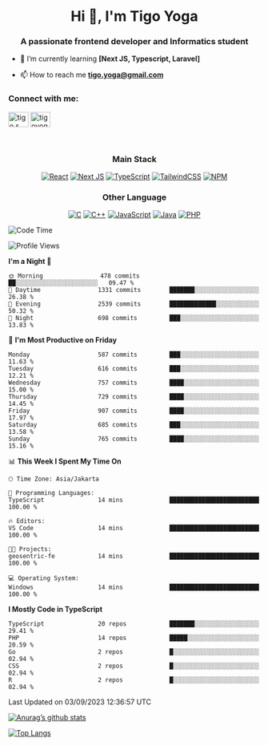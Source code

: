 
<h1 align="center">Hi 👋, I'm Tigo Yoga</h1>
<h3 align="center">A passionate frontend developer and Informatics student</h3>

- 🌱 I’m currently learning **[Next JS, Typescript, Laravel]**

- 📫 How to reach me **tigo.yoga@gmail.com**

<h3 align="left">Connect with me:</h3>
<p align="left">
<a href="https://linkedin.com/in/tigo s yoga" target="blank"><img align="center" src="https://raw.githubusercontent.com/rahuldkjain/github-profile-readme-generator/master/src/images/icons/Social/linked-in-alt.svg" alt="tigo s yoga" height="30" width="40" /></a>
<a href="https://instagram.com/tigoyoga" target="blank"><img align="center" src="https://raw.githubusercontent.com/rahuldkjain/github-profile-readme-generator/master/src/images/icons/Social/instagram.svg" alt="tigoyoga" height="30" width="40" /></a>
</p>

<br/>


<h3 align="center">Main Stack</h3>
<div align="center">
  
  <a href="">![React](https://img.shields.io/badge/react-%2320232a.svg?style=for-the-badge&logo=react&logoColor=%2361DAFB)</a>
  <a href="">![Next JS](https://img.shields.io/badge/Next-black?style=for-the-badge&logo=next.js&logoColor=white)</a>
   <a href="">![TypeScript](https://img.shields.io/badge/typescript-%23007ACC.svg?style=for-the-badge&logo=typescript&logoColor=white)</a>
  <a href="">![TailwindCSS](https://img.shields.io/badge/tailwindcss-%2338B2AC.svg?style=for-the-badge&logo=tailwind-css&logoColor=white)</a>
  <a href="">![NPM](https://img.shields.io/badge/NPM-%23000000.svg?style=for-the-badge&logo=npm&logoColor=white)</a>
</div>
<h3 align="center">Other Language</h3>
<div align="center">
  
  <a href="">![C](https://img.shields.io/badge/c-%2300599C.svg?style=for-the-badge&logo=c&logoColor=white)</a>
  <a href="">![C++](https://img.shields.io/badge/c++-%2300599C.svg?style=for-the-badge&logo=c%2B%2B&logoColor=white)</a>
  <a href="">![JavaScript](https://img.shields.io/badge/javascript-%23323330.svg?style=for-the-badge&logo=javascript&logoColor=%23F7DF1E)</a>
  <a href="">![Java](https://img.shields.io/badge/java-%23ED8B00.svg?style=for-the-badge&logo=java&logoColor=white)</a>
  <a href="">![PHP](https://img.shields.io/badge/php-%23777BB4.svg?style=for-the-badge&logo=php&logoColor=white)</a>
</div>

<!--START_SECTION:waka-->
![Code Time](http://img.shields.io/badge/Code%20Time-485%20hrs%2025%20mins-blue)

![Profile Views](http://img.shields.io/badge/Profile%20Views-0-blue)

**I'm a Night 🦉** 

```text
🌞 Morning                478 commits         ██░░░░░░░░░░░░░░░░░░░░░░░   09.47 % 
🌆 Daytime                1331 commits        ███████░░░░░░░░░░░░░░░░░░   26.38 % 
🌃 Evening                2539 commits        █████████████░░░░░░░░░░░░   50.32 % 
🌙 Night                  698 commits         ███░░░░░░░░░░░░░░░░░░░░░░   13.83 % 
```
📅 **I'm Most Productive on Friday** 

```text
Monday                   587 commits         ███░░░░░░░░░░░░░░░░░░░░░░   11.63 % 
Tuesday                  616 commits         ███░░░░░░░░░░░░░░░░░░░░░░   12.21 % 
Wednesday                757 commits         ████░░░░░░░░░░░░░░░░░░░░░   15.00 % 
Thursday                 729 commits         ████░░░░░░░░░░░░░░░░░░░░░   14.45 % 
Friday                   907 commits         ████░░░░░░░░░░░░░░░░░░░░░   17.97 % 
Saturday                 685 commits         ███░░░░░░░░░░░░░░░░░░░░░░   13.58 % 
Sunday                   765 commits         ████░░░░░░░░░░░░░░░░░░░░░   15.16 % 
```


📊 **This Week I Spent My Time On** 

```text
🕑︎ Time Zone: Asia/Jakarta

💬 Programming Languages: 
TypeScript               14 mins             █████████████████████████   100.00 % 

🔥 Editors: 
VS Code                  14 mins             █████████████████████████   100.00 % 

🐱‍💻 Projects: 
geosentric-fe            14 mins             █████████████████████████   100.00 % 

💻 Operating System: 
Windows                  14 mins             █████████████████████████   100.00 % 
```

**I Mostly Code in TypeScript** 

```text
TypeScript               20 repos            ███████░░░░░░░░░░░░░░░░░░   29.41 % 
PHP                      14 repos            █████░░░░░░░░░░░░░░░░░░░░   20.59 % 
Go                       2 repos             █░░░░░░░░░░░░░░░░░░░░░░░░   02.94 % 
CSS                      2 repos             █░░░░░░░░░░░░░░░░░░░░░░░░   02.94 % 
R                        2 repos             █░░░░░░░░░░░░░░░░░░░░░░░░   02.94 % 
```




 Last Updated on 03/09/2023 12:36:57 UTC
<!--END_SECTION:waka-->

[![Anurag’s github stats](https://github-readme-stats.vercel.app/api?username=tigoyoga)](https://github.com/tigoyoga)

[![Top Langs](https://github-readme-stats.vercel.app/api/top-langs/?username=tigoyoga&layout=compact)](https://github.com/tigoyoga)
